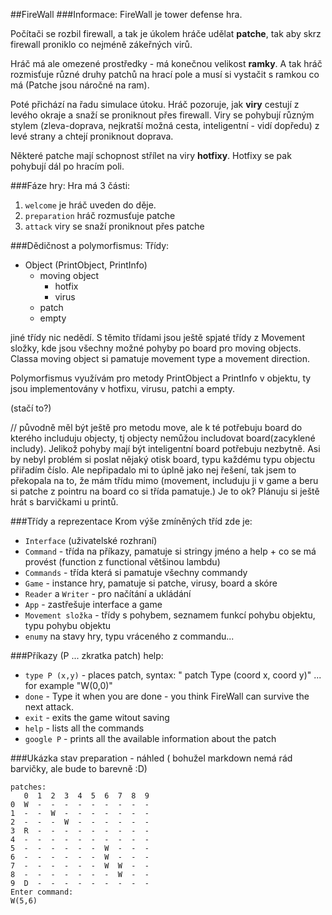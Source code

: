 ##FireWall
###Informace:
 FireWall je tower defense hra. 
 
 Počítači se rozbil firewall, a tak je úkolem hráče udělat **patche**, tak aby skrz firewall proniklo co nejméně zákeřných virů.
 
Hráč má ale omezené prostředky - má konečnou velikost **ramky**. A tak hráč rozmisťuje různé druhy patchů na hrací pole a musí si
vystačit s ramkou co má (Patche jsou náročné na ram).

Poté přichází na řadu simulace útoku. Hráč pozoruje, jak **viry** cestují z levého okraje a snaží se proniknout přes firewall. Viry se
pohybují různým stylem (zleva-doprava, nejkratší možná cesta, inteligentní - vidí dopředu) z levé strany a chtejí proniknout doprava.

Některé patche mají schopnost střílet na viry **hotfixy**. Hotfixy se pak pohybují dál po hracím poli.

###Fáze hry:
Hra má 3 části:
1. `welcome` je hráč uveden do děje.
2. `preparation` hráč rozmusťuje patche
3. `attack` viry se snaží proniknout přes patche

###Dědičnost a polymorfismus:
Třídy:
- Object (PrintObject, PrintInfo)
    - moving object
        - hotfix
        - virus
    - patch
    - empty
    
jiné třídy nic nedědí. S těmito třídami jsou ještě spjaté třídy z Movement složky, kde jsou všechny možné
pohyby po board pro moving objects. Classa moving object si pamatuje movement type a movement direction.

Polymorfismus využívám pro metody PrintObject a PrintInfo v objektu, ty jsou implementovány v 
hotfixu, virusu, patchi a empty. 
 
 (stačí to?)
 
 // původně měl být ještě pro metodu move, ale k té
potřebuju board do kterého includuju objecty, tj objecty nemůžou 
includovat board(zacyklené includy).
 Jelikož pohyby mají být inteligentní board potřebuju nezbytně.
Asi by nebyl problém si poslat nějaký otisk board, typu každému typu objectu přiřadím číslo. Ale
nepřipadalo mi to úplně jako nej řešení, tak jsem to překopala na to,
 že mám třídu mimo (movement, includuju ji v game a beru si patche z pointru 
 na board co  si třída pamatuje.) Je to ok? 
 Plánuju si ještě hrát s barvičkami u printů.

###Třídy a reprezentace
 Krom výše zmíněných tříd zde je: 
  - `Interface` (uživatelské rozhraní)
  - `Command` - třída na příkazy, pamatuje si stringy jméno a help + co se má provést (function z functional většinou lambdu)
  - `Commands` - třída která si pamatuje všechny commandy
  - `Game` - instance hry, pamatuje si patche, virusy, board a skóre
  - `Reader` a `Writer` - pro načítání a ukládání
  - `App` - zastřešuje interface a game
  - `Movement složka` - třídy s pohybem, seznamem funkcí pohybu objektu, typu pohybu objektu
  - `enumy` na stavy hry, typu vráceného z commandu...
    
###Příkazy
(P ... zkratka patch)
help:
- `type P (x,y)` -   places patch, syntax: " patch Type (coord x, coord y)" ... for example "W(0,0)"
- `done`         -   Type it when you are done - you think FireWall can survive the next attack.
- `exit`         -   exits the game witout saving
- `help`         -   lists all the commands
- `google P`     -   prints all the available information about the patch

###Ukázka 
stav preparation - náhled ( bohužel markdown nemá rád barvičky, ale bude to barevně :D)
```
patches:
   0  1  2  3  4  5  6  7  8  9
0  W  -  -  -  -  -  -  -  -  -
1  -  -  W  -  -  -  -  -  -  -
2  -  -  -  W  -  -  -  -  -  -
3  R  -  -  -  -  -  -  -  -  -
4  -  -  -  -  -  -  -  -  -  -
5  -  -  -  -  -  -  W  -  -  -
6  -  -  -  -  -  -  W  -  -  -
7  -  -  -  -  -  -  W  W  -  -
8  -  -  -  -  -  -  -  W  -  -
9  D  -  -  -  -  -  -  -  -  -
Enter command: 
W(5,6)
``` 


 


    




